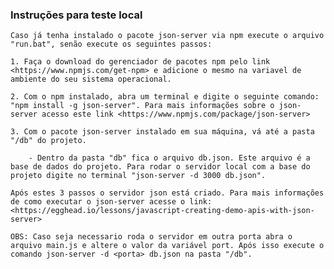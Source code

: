 ### Instruções para teste local

    Caso já tenha instalado o pacote json-server via npm execute o arquivo "run.bat", senão execute os seguintes passos:

    1. Faça o download do gerenciador de pacotes npm pelo link <https://www.npmjs.com/get-npm> e adicione o mesmo na variavel de ambiente do seu sistema operacional.

    2. Com o npm instalado, abra um terminal e digite o seguinte comando: "npm install -g json-server". Para mais informações sobre o json-server acesso este link <https://www.npmjs.com/package/json-server>

    3. Com o pacote json-server instalado em sua máquina, vá até a pasta "/db" do projeto.

        - Dentro da pasta "db" fica o arquivo db.json. Este arquivo é a base de dados do projeto. Para rodar o servidor local com a base do projeto digite no terminal "json-server -d 3000 db.json".
    
    Após estes 3 passos o servidor json está criado. Para mais informações de como executar o json-server acesse o link: <https://egghead.io/lessons/javascript-creating-demo-apis-with-json-server>

    OBS: Caso seja necessario roda o servidor em outra porta abra o arquivo main.js e altere o valor da variável port. Após isso execute o comando json-server -d <porta> db.json na pasta "/db".
